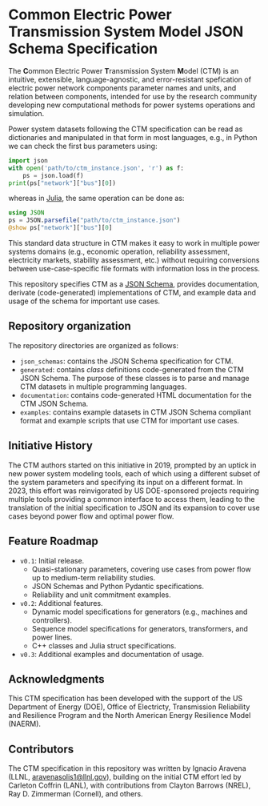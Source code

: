 # Common Electric Power Transmission System Model JSON Schema Specification

The **C**ommon Electric Power **T**ransmission System **M**odel (CTM) is an intuitive, extensible,
language-agnostic, and error-resistant spefication of electric power network components parameter
names and units, and relation between components, intended for use by the research community
developing new computational methods for power systems operations and simulation.

Power system datasets following the CTM specification can be read as dictionaries and manipulated in
that form in most languages, e.g., in Python we can check the first bus parameters using:

```python
import json
with open('path/to/ctm_instance.json', 'r') as f:
    ps = json.load(f)
print(ps["network"]["bus"][0])
```

whereas in [Julia](https://julialang.org/), the same operation can be done as:

```julia
using JSON
ps = JSON.parsefile("path/to/ctm_instance.json")
@show ps["network"]["bus"][0]
```

This standard data structure in CTM makes it easy to work in multiple power systems domains (e.g.,
economic operation, reliability assessment, electricity markets, stability assessment, etc.) without
requiring conversions between use-case-specific file formats with information loss in the process.

This repository specifies CTM as a [JSON Schema](https://json-schema.org/), provides documentation,
derivate (code-generated) implementations of CTM, and example data and usage of the schema for
important use cases.

## Repository organization

The repository directories are organized as follows:

* `json_schemas`: contains the JSON Schema specification for CTM.
* `generated`: contains *class* definitions code-generated from the CTM JSON Schema. The purpose of
               these classes is to parse and manage CTM datasets in multiple programming languages.
* `documentation`: contains code-generated HTML documentation for the CTM JSON Schema.
* `examples`: contains example datasets in CTM JSON Schema compliant format and example scripts that
              use CTM for important use cases.

## Initiative History

The CTM authors started on this initiative in 2019, prompted by an uptick in new power system
modeling tools, each of which using a different subset of the system parameters and specifying its
input on a different format. In 2023, this effort was reinvigorated by US DOE-sponsored projects
requiring multiple tools providing a common interface to access them, leading to the translation of
the initial specification to JSON and its expansion to cover use cases beyond power flow and optimal
power flow.

## Feature Roadmap

* `v0.1`: Initial release.
    - Quasi-stationary parameters, covering use cases from power flow up to medium-term
      reliability studies.
    - JSON Schemas and Python Pydantic specifications.
    - Reliability and unit commitment examples.
* `v0.2`: Additional features.
    - Dynamic model specifications for generators (e.g., machines and controllers).
    - Sequence model specifications for generators, transformers, and power lines.
    - C++ classes and Julia struct specifications.
* `v0.3`: Additional examples and documentation of usage.

## Acknowledgments

This CTM specification has been developed with the support of the US Department of Energy (DOE),
Office of Electricty, Transmission Reliability and Resilience Program and the North American Energy
Resilience Model (NAERM).

## Contributors

The CTM specification in this repository was written by Ignacio Aravena (LLNL,
aravenasolis1@llnl.gov), building on the initial CTM effort led by Carleton Coffrin (LANL), with
contributions from Clayton Barrows (NREL), Ray D. Zimmerman (Cornell), and others. 
